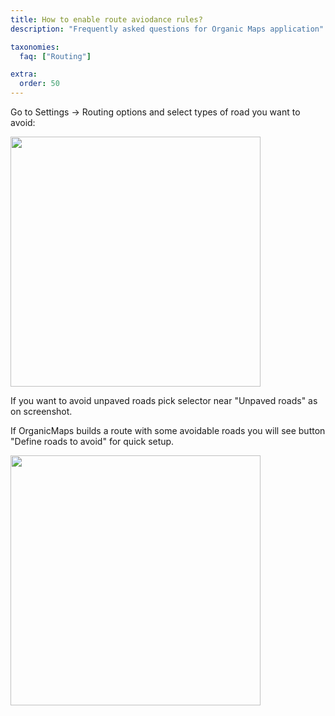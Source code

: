 ```yaml
---
title: How to enable route aviodance rules?
description: "Frequently asked questions for Organic Maps application"

taxonomies:
  faq: ["Routing"]

extra:
  order: 50
---
```


Go to Settings → Routing options and select types of road you want to avoid:

<img src="/images/faq/faq-routing-avoid.jpg" width="400px"/>

If you want to avoid unpaved roads pick selector near "Unpaved roads" as on screenshot.

If OrganicMaps builds a route with some avoidable roads you will see button "Define roads to avoid" for quick setup.

<img src="/images/faq/faq-routing-define-roads.jpg" width="400px"/>
